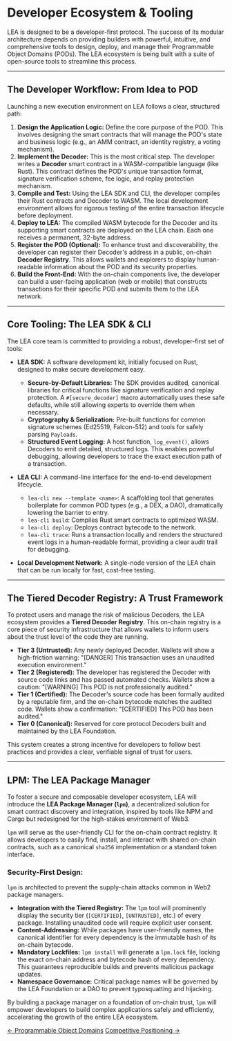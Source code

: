 # Developer Ecosystem & Tooling

LEA is designed to be a developer-first protocol. The success of its modular architecture depends on providing builders with powerful, intuitive, and comprehensive tools to design, deploy, and manage their Programmable Object Domains (PODs). The LEA ecosystem is being built with a suite of open-source tools to streamline this process.

---

## The Developer Workflow: From Idea to POD

Launching a new execution environment on LEA follows a clear, structured path:

1.  **Design the Application Logic:** Define the core purpose of the POD. This involves designing the smart contracts that will manage the POD's state and business logic (e.g., an AMM contract, an identity registry, a voting mechanism).
2.  **Implement the Decoder:** This is the most critical step. The developer writes a **Decoder** smart contract in a WASM-compatible language (like Rust). This contract defines the POD's unique transaction format, signature verification scheme, fee logic, and replay protection mechanism.
3.  **Compile and Test:** Using the LEA SDK and CLI, the developer compiles their Rust contracts and Decoder to WASM. The local development environment allows for rigorous testing of the entire transaction lifecycle before deployment.
4.  **Deploy to LEA:** The compiled WASM bytecode for the Decoder and its supporting smart contracts are deployed on the LEA chain. Each one receives a permanent, 32-byte address.
5.  **Register the POD (Optional):** To enhance trust and discoverability, the developer can register their Decoder's address in a public, on-chain **Decoder Registry**. This allows wallets and explorers to display human-readable information about the POD and its security properties.
6.  **Build the Front-End:** With the on-chain components live, the developer can build a user-facing application (web or mobile) that constructs transactions for their specific POD and submits them to the LEA network.

---

## Core Tooling: The LEA SDK & CLI

The LEA core team is committed to providing a robust, developer-first set of tools:

-   **LEA SDK:** A software development kit, initially focused on Rust, designed to make secure development easy.
    -   **Secure-by-Default Libraries:** The SDK provides audited, canonical libraries for critical functions like signature verification and replay protection. A `#[secure_decoder]` macro automatically uses these safe defaults, while still allowing experts to override them when necessary.
    -   **Cryptography & Serialization:** Pre-built functions for common signature schemes (Ed25519, Falcon-512) and tools for safely parsing `Payloads`.
    -   **Structured Event Logging:** A host function, `log_event()`, allows Decoders to emit detailed, structured logs. This enables powerful debugging, allowing developers to trace the exact execution path of a transaction.

-   **LEA CLI:** A command-line interface for the end-to-end development lifecycle.
    -   `lea-cli new --template <name>`: A scaffolding tool that generates boilerplate for common POD types (e.g., a DEX, a DAO), dramatically lowering the barrier to entry.
    -   `lea-cli build`: Compiles Rust smart contracts to optimized WASM.
    -   `lea-cli deploy`: Deploys contract bytecode to the network.
    -   `lea-cli trace`: Runs a transaction locally and renders the structured event logs in a human-readable format, providing a clear audit trail for debugging.

-   **Local Development Network:** A single-node version of the LEA chain that can be run locally for fast, cost-free testing.

---

## The Tiered Decoder Registry: A Trust Framework

To protect users and manage the risk of malicious Decoders, the LEA ecosystem provides a **Tiered Decoder Registry**. This on-chain registry is a core piece of security infrastructure that allows wallets to inform users about the trust level of the code they are running.

-   **Tier 3 (Untrusted):** Any newly deployed Decoder. Wallets will show a high-friction warning: "[DANGER] This transaction uses an unaudited execution environment."
-   **Tier 2 (Registered):** The developer has registered the Decoder with source code links and has passed automated checks. Wallets show a caution: "[WARNING] This POD is not professionally audited."
-   **Tier 1 (Certified):** The Decoder's source code has been formally audited by a reputable firm, and the on-chain bytecode matches the audited code. Wallets show a confirmation: "[CERTIFIED] This POD has been audited."
-   **Tier 0 (Canonical):** Reserved for core protocol Decoders built and maintained by the LEA Foundation.

This system creates a strong incentive for developers to follow best practices and provides a clear, verifiable signal of trust for users.

---

## LPM: The LEA Package Manager

To foster a secure and composable developer ecosystem, LEA will introduce the **LEA Package Manager (`lpm`)**, a decentralized solution for smart contract discovery and integration, inspired by tools like NPM and Cargo but redesigned for the high-stakes environment of Web3.

`lpm` will serve as the user-friendly CLI for the on-chain contract registry. It allows developers to easily find, install, and interact with shared on-chain contracts, such as a canonical `sha256` implementation or a standard token interface.

### Security-First Design:
`lpm` is architected to prevent the supply-chain attacks common in Web2 package managers.
-   **Integration with the Tiered Registry:** The `lpm` tool will prominently display the security tier (`[CERTIFIED]`, `[UNTRUSTED]`, etc.) of every package. Installing unaudited code will require explicit user consent.
-   **Content-Addressing:** While packages have user-friendly names, the canonical identifier for every dependency is the immutable hash of its on-chain bytecode.
-   **Mandatory Lockfiles:** `lpm install` will generate a `lpm.lock` file, locking the exact on-chain address and bytecode hash of every dependency. This guarantees reproducible builds and prevents malicious package updates.
-   **Namespace Governance:** Critical package names will be governed by the LEA Foundation or a DAO to prevent typosquatting and hijacking.

By building a package manager on a foundation of on-chain trust, `lpm` will empower developers to build complex applications safely and efficiently, accelerating the growth of the entire LEA ecosystem.

<div class="nav-buttons">
  <a class="prev" href="/programmable_object_domains/">← Programmable Object Domains</a>
  <a class="next" href="/competitive_positioning/">Competitive Positioning →</a>
</div>